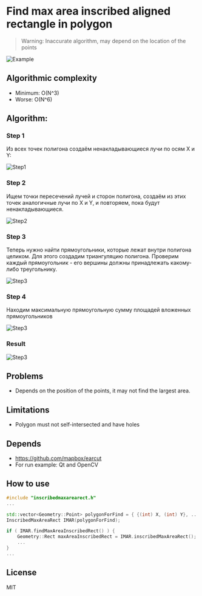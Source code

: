 # Find max area inscribed aligned rectangle in polygon
> Warning: Inaccurate algorithm, may depend on the location of the points

![Example](MDImages/Example1.jpg)

## Algorithmic complexity 

- Minimum: O(N^3)
- Worse: O(N^6)

## Algorithm:

### Step 1
Из всех точек полигона создаём ненакладывающиеся лучи по осям X и Y:

![Step1](MDImages/Step1.jpg)

### Step 2
Ищем точки пересечений лучей и сторон полигона, 
создаём из этих точек аналогичные лучи по X и Y,
и повторяем, пока будут ненакладывающиеся.

![Step2](MDImages/Step2.jpg)

### Step 3
Теперь нужно найти прямоугольники, которые лежат внутри полигона целиком.
Для этого создадим триангуляцию полигона.
Проверим каждый прямоугольник - его вершины должны принадлежать какому-либо треугольнику.

![Step3](MDImages/Step3.jpg)

### Step 4
Находим максимальную прямоугольную сумму площадей вложенных прямоугольников

![Step3](MDImages/Step4.jpg)

### Result

![Step3](MDImages/Result.jpg)

## Problems
- Depends on the position of the points, it may not find the largest area.

## Limitations
- Polygon must not self-intersected and have holes

## Depends
- https://github.com/mapbox/earcut
- For run example: Qt and OpenCV 


## How to use
```c++
#include "inscribedmaxarearect.h"
...

std::vector<Geometry::Point> polygonForFind = { {(int) X, (int) Y}, ... };
InscribedMaxAreaRect IMAR(polygonForFind);

if ( IMAR.findMaxAreaInscribedRect() ) {
    Geometry::Rect maxAreaInscribedRect = IMAR.inscribedMaxAreaRect();
    ...
}
...
```

## License
MIT